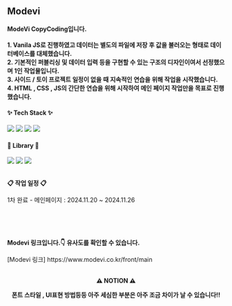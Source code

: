 <h2>Modevi</h3>
<p>
  <b>
    ModeVi CopyCoding입니다.
    <br/>
    <br/>1. Vanila JS로 진행하였고 데이터는 별도의 파일에 저장 후 값을 불러오는 형태로 데이터베이스를 대체했습니다.
    <br/>2. 기본적인 퍼블리싱 및 데이터 입력 등을 구현할 수 있는 구조의 디자인이여서 선정했으며 1인 작업물입니다.
    <br/>3. 사이드 / 토이 프로젝트 일정이 없을 때 지속적인 연습을 위해 작업을 시작했습니다.
    <br/>4. HTML , CSS , JS의 간단한 연습을 위해 시작하여 메인 페이지 작업만을 목표로 진행했습니다.
  </b>
</p>

<h4>✨ Tech Stack ✨</h4>
<div>
  <img src="https://img.shields.io/badge/HTML-E34F26?style=for-the-badge&logo=HTML5&logoColor=white"/>
  <img src="https://img.shields.io/badge/CSS-1572B6?style=for-the-badge&logo=CSS3&logoColor=white"/>
  <img src="https://img.shields.io/badge/JavaScript-F7DF1E?style=for-the-badge&logo=javascript&logoColor=white"/>
  <img src="https://img.shields.io/badge/VSCode-2C2C32.svg?style=for-the-badge&logo=visual-studio-code&logoColor=22ABF3" />
</div>
<h4>📕 Library 📕</h4>
<div>
  <img src="https://img.shields.io/badge/JQuery-0769AD?style=for-the-badge&logo=jquery&logoColor=white"/>
  <img src="https://img.shields.io/badge/Swiper-6332F6?style=for-the-badge&logo=swiper&logoColor=white"/>
  <img src="https://img.shields.io/badge/AOS-1572B6?style=for-the-badge&logo=aos&logoColor=white"/>
</div>
<br/>

<p><b>📋 작업 일정 📋</b></p>
<p>1차 완료 - 메인페이지 : 2024.11.20 ~ 2024.11.26</p>
<br/>
<br/>
<br/>
<p><b>Modevi 링크입니다.👇 유사도를 확인할 수 있습니다.</b></p>
[Modevi 링크] https://www.modevi.co.kr/front/main
<br/>
<br/>
<p align='center'><b>⚠️ NOTION ⚠️</b></p>
<p align='center'><b>폰트 스타일 , UI표현 방법등등 아주 세심한 부분은 아주 조금 차이가 날 수 있습니다!!</b></p>
